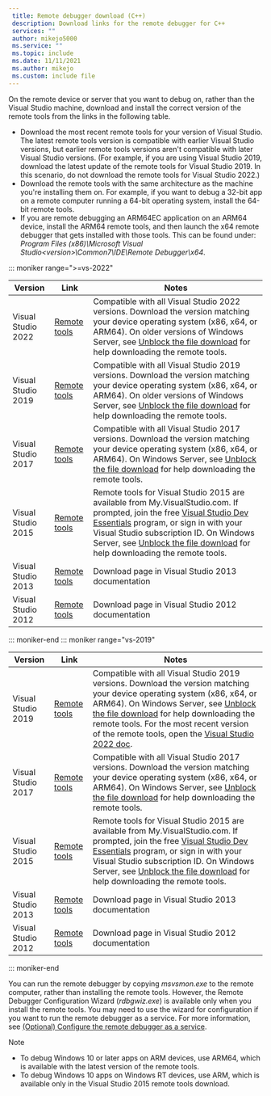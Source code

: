 ```yaml
---
 title: Remote debugger download (C++)
 description: Download links for the remote debugger for C++
 services: ""
 author: mikejo5000
 ms.service: ""
 ms.topic: include
 ms.date: 11/11/2021
 ms.author: mikejo
 ms.custom: include file
---
```


On the remote device or server that you want to debug on, rather than the Visual Studio machine, download and install the correct version of the remote tools from the links in the following table.

- Download the most recent remote tools for your version of Visual Studio. The latest remote tools version is compatible with earlier Visual Studio versions, but earlier remote tools versions aren't compatible with later Visual Studio versions. (For example, if you are using Visual Studio 2019, download the latest update of the remote tools for Visual Studio 2019. In this scenario, do not download the remote tools for Visual Studio 2022.)
- Download the remote tools with the same architecture as the machine you're installing them on. For example, if you want to debug a 32-bit app on a remote computer running a 64-bit operating system, install the 64-bit remote tools.
- If you are remote debugging an ARM64EC application on an ARM64 device, install the ARM64 remote tools, and then launch the x64 remote debugger that gets installed with those tools. This can be found under: *Program Files (x86)\Microsoft Visual Studio\<version>\Common7\IDE\Remote Debugger\x64*.

::: moniker range=">=vs-2022"

|Version|Link|Notes|
|-|-|-|
|Visual Studio 2022|[Remote tools](https://visualstudio.microsoft.com/downloads/?cid=learn-onpage-download-cta#remote-tools-for-visual-studio-2022)|Compatible with all Visual Studio 2022 versions. Download the version matching your device operating system (x86, x64, or ARM64). On older versions of Windows Server, see [Unblock the file download](/previous-versions/visualstudio/visual-studio-2017/debugger/remote-debugging-unblock-file-download) for help downloading the remote tools.|
|Visual Studio 2019|[Remote tools](https://my.visualstudio.com/Downloads?q=remote%20tools%20visual%20studio%202019)|Compatible with all Visual Studio 2019 versions. Download the version matching your device operating system (x86, x64, or ARM64). On older versions of Windows Server, see [Unblock the file download](/previous-versions/visualstudio/visual-studio-2017/debugger/remote-debugging-unblock-file-download) for help downloading the remote tools.|
|Visual Studio 2017|[Remote tools](https://my.visualstudio.com/Downloads?q=remote%20tools%20visual%20studio%202017)|Compatible with all Visual Studio 2017 versions. Download the version matching your device operating system (x86, x64, or ARM64). On Windows Server, see [Unblock the file download](/previous-versions/visualstudio/visual-studio-2017/debugger/remote-debugging-unblock-file-download) for help downloading the remote tools.|
|Visual Studio 2015|[Remote tools](https://my.visualstudio.com/Downloads?q=remote%20tools%20visual%20studio%202015)|Remote tools for Visual Studio 2015 are available from My.VisualStudio.com. If prompted, join the free [Visual Studio Dev Essentials](https://visualstudio.microsoft.com/dev-essentials/) program, or sign in with your Visual Studio subscription ID. On Windows Server, see [Unblock the file download](/previous-versions/visualstudio/visual-studio-2017/debugger/remote-debugging-unblock-file-download) for help downloading the remote tools.|
|Visual Studio 2013|[Remote tools](/previous-versions/visualstudio/visual-studio-2013/bt727f1t(v=vs.120)#installing-the-remote-tools)|Download page in Visual Studio 2013 documentation|
|Visual Studio 2012|[Remote tools](/previous-versions/visualstudio/visual-studio-2012/bt727f1t(v=vs.110)#installing-the-remote-tools)|Download page in Visual Studio 2012 documentation|

::: moniker-end
::: moniker range="vs-2019"

|Version|Link|Notes|
|-|-|-|
|Visual Studio 2019|[Remote tools](https://visualstudio.microsoft.com/downloads/?cid=learn-onpage-download-cta#remote-tools-for-visual-studio-2019)|Compatible with all Visual Studio 2019 versions. Download the version matching your device operating system (x86, x64, or ARM64). On Windows Server, see [Unblock the file download](/previous-versions/visualstudio/visual-studio-2017/debugger/remote-debugging-unblock-file-download) for help downloading the remote tools. For the most recent version of the remote tools, open the [Visual Studio 2022 doc](../../debugger/remote-debugging.md?view=vs-2022&preserve-view=true).|
|Visual Studio 2017|[Remote tools](https://my.visualstudio.com/Downloads?q=remote%20tools%20visual%20studio%202017)|Compatible with all Visual Studio 2017 versions. Download the version matching your device operating system (x86, x64, or ARM64). On Windows Server, see [Unblock the file download](/previous-versions/visualstudio/visual-studio-2017/debugger/remote-debugging-unblock-file-download) for help downloading the remote tools.|
|Visual Studio 2015|[Remote tools](https://my.visualstudio.com/Downloads?q=remote%20tools%20visual%20studio%202015)|Remote tools for Visual Studio 2015 are available from My.VisualStudio.com. If prompted, join the free [Visual Studio Dev Essentials](https://visualstudio.microsoft.com/dev-essentials/) program, or sign in with your Visual Studio subscription ID. On Windows Server, see [Unblock the file download](/previous-versions/visualstudio/visual-studio-2017/debugger/remote-debugging-unblock-file-download) for help downloading the remote tools.|
|Visual Studio 2013|[Remote tools](/previous-versions/visualstudio/visual-studio-2013/bt727f1t(v=vs.120)#installing-the-remote-tools)|Download page in Visual Studio 2013 documentation|
|Visual Studio 2012|[Remote tools](/previous-versions/visualstudio/visual-studio-2012/bt727f1t(v=vs.110)#installing-the-remote-tools)|Download page in Visual Studio 2012 documentation|

::: moniker-end

You can run the remote debugger by copying *msvsmon.exe* to the remote computer, rather than installing the remote tools. However, the Remote Debugger Configuration Wizard (*rdbgwiz.exe*) is available only when you install the remote tools. You may need to use the wizard for configuration if you want to run the remote debugger as a service. For more information, see [(Optional) Configure the remote debugger as a service](../../debugger/remote-debugging.md#bkmk_configureService).

>[!NOTE]
>- To debug Windows 10 or later apps on ARM devices, use ARM64, which is available with the latest version of the remote tools.
>- To debug Windows 10 apps on Windows RT devices, use ARM, which is available only in the Visual Studio 2015 remote tools download.
